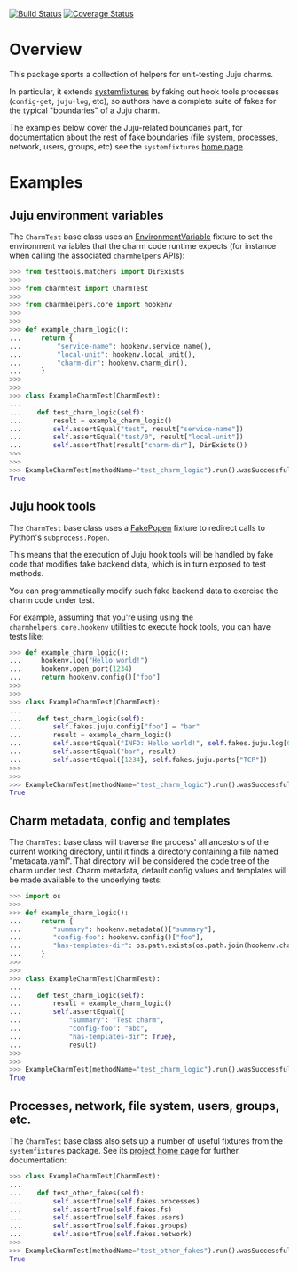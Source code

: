 [![Build Status](https://travis-ci.org/freeekanayaka/charm-test.svg?branch=master)](https://travis-ci.org/freeekanayaka/charm-test) [![Coverage Status](https://coveralls.io/repos/github/freeekanayaka/charm-test/badge.svg?branch=master)](https://coveralls.io/github/freeekanayaka/charm-test?branch=master)

# Overview

This package sports a collection of helpers for unit-testing Juju charms.

In particular, it extends [systemfixtures](https://github.com/freeekanayaka/system-fixtures)
by faking out hook tools processes (`config-get`, `juju-log`, etc), so
authors have a complete suite of fakes for the typical "boundaries"
of a Juju charm.

The examples below cover the Juju-related boundaries part, for documentation
about the rest of fake boundaries (file system, processes, network, users,
groups, etc) see the `systemfixtures` [home page](https://github.com/freeekanayaka/system-fixtures).

# Examples

## Juju environment variables

The `CharmTest` base class uses an [EnvironmentVariable](https://github.com/testing-cabal/fixtures/blob/master/fixtures/_fixtures/environ.py)
fixture to set the environment variables that the charm code runtime
expects (for instance when calling the associated `charmhelpers` APIs):


```python
>>> from testtools.matchers import DirExists
>>>
>>> from charmtest import CharmTest
>>>
>>> from charmhelpers.core import hookenv
>>>
>>>
>>> def example_charm_logic():
...     return {
...         "service-name": hookenv.service_name(),
...         "local-unit": hookenv.local_unit(),
...         "charm-dir": hookenv.charm_dir(),
...     }
>>>
>>>
>>> class ExampleCharmTest(CharmTest):
...
...    def test_charm_logic(self):
...        result = example_charm_logic()
...        self.assertEqual("test", result["service-name"])
...        self.assertEqual("test/0", result["local-unit"])
...        self.assertThat(result["charm-dir"], DirExists())
>>>
>>>
>>> ExampleCharmTest(methodName="test_charm_logic").run().wasSuccessful()
True

```

## Juju hook tools

The `CharmTest` base class uses a [FakePopen](https://github.com/testing-cabal/fixtures/blob/master/fixtures/_fixtures/popen.py)
fixture to redirect calls to Python's `subprocess.Popen`.

This means that the execution of Juju hook tools will be handled by fake code
that modifies fake backend data, which is in turn exposed to test methods.

You can programmatically modify such fake backend data to exercise the charm
code under test.

For example, assuming that you're using using the `charmhelpers.core.hookenv`
utilities to execute hook tools, you can have tests like:


```python
>>> def example_charm_logic():
...     hookenv.log("Hello world!")
...     hookenv.open_port(1234)
...     return hookenv.config()["foo"]
>>>
>>>
>>> class ExampleCharmTest(CharmTest):
...
...    def test_charm_logic(self):
...        self.fakes.juju.config["foo"] = "bar"
...        result = example_charm_logic()
...        self.assertEqual("INFO: Hello world!", self.fakes.juju.log[0])
...        self.assertEqual("bar", result)
...        self.assertEqual({1234}, self.fakes.juju.ports["TCP"])
>>>
>>>
>>> ExampleCharmTest(methodName="test_charm_logic").run().wasSuccessful()
True

```

## Charm metadata, config and templates

The `CharmTest` base class will traverse the process' all ancestors of the
current working directory, until it finds a directory containing a file
named "metadata.yaml". That directory will be considered the code tree of the
charm under test. Charm metadata, default config values and templates will
be made available to the underlying tests:

```python
>>> import os
>>>
>>> def example_charm_logic():
...     return {
...        "summary": hookenv.metadata()["summary"],
...        "config-foo": hookenv.config()["foo"],
...        "has-templates-dir": os.path.exists(os.path.join(hookenv.charm_dir(), "templates")),
...     }
>>>
>>>
>>> class ExampleCharmTest(CharmTest):
...
...    def test_charm_logic(self):
...        result = example_charm_logic()
...        self.assertEqual({
...            "summary": "Test charm",
...            "config-foo": "abc",
...            "has-templates-dir": True},
...            result)
>>>
>>>
>>> ExampleCharmTest(methodName="test_charm_logic").run().wasSuccessful()
True

```

## Processes, network, file system, users, groups, etc.

The `CharmTest` base class also sets up a number of useful fixtures from
the `systemfixtures` package. See its [project home page](https://github.com/freeekanayaka/system-fixtures)
for further documentation:

```python
>>> class ExampleCharmTest(CharmTest):
...
...    def test_other_fakes(self):
...        self.assertTrue(self.fakes.processes)
...        self.assertTrue(self.fakes.fs)
...        self.assertTrue(self.fakes.users)
...        self.assertTrue(self.fakes.groups)
...        self.assertTrue(self.fakes.network)
>>>
>>> ExampleCharmTest(methodName="test_other_fakes").run().wasSuccessful()
True

```
